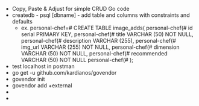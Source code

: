 * Copy, Paste & Adjust for simple CRUD Go code
* createdb - psql [dbname] - add table and columns with constraints and defaults
  * ex. 
  personal-chef=# CREATE TABLE image_adds(
  personal-chef(# id serial PRIMARY KEY,
  personal-chef(# title VARCHAR (50) NOT NULL,
  personal-chef(# description VARCHAR (255),
  personal-chef(# img_url VARCHAR (255) NOT NULL,
  personal-chef(# dimension VARCHAR (50) NOT NULL,
  personal-chef(# recommended VARCHAR (50) NOT NULL
  personal-chef(# );
* test localhost in postman
* go get -u github.com/kardianos/govendor
* govendor init
* govendor add +external
* 
* 
